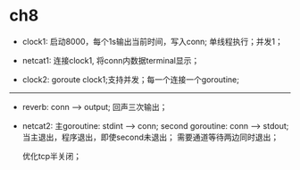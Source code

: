 # ch8
* clock1: 启动8000，每个1s输出当前时间，写入conn; 单线程执行；并发1；
* netcat1: 连接clock1, 将conn内数据terminal显示；

* clock2: goroute clock1;支持并发；每一个连接一个goroutine;

---
* reverb: 
    conn --> output; 回声三次输出；
* netcat2:
    主goroutine:            stdint --> conn;
    second goroutine:       conn --> stdout;
    当主退出，程序退出，即使second未退出；
    需要通道等待两边同时退出；

    优化tcp半关闭；



